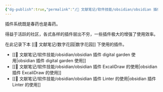 ```yaml
---
{"dg-publish":true,"permalink":"/🌿 文献笔记/软件技能/obsidian/obsidian 插件/"}
---
```



插件系统既是春药也是毒药。

得益于活跃的社区，各式各样的插件层出不穷，一些插件极大的增强了使用效率。

在此记录下本 [[🌿 文献笔记/数字花园\|数字花园]] 下使用的插件。

- [[🌿 文献笔记/软件技能/obsidian/obsidian 插件 digital garden 使用\|obsidian 插件 digital garden 使用]] 
- [[🌿 文献笔记/软件技能/obsidian/obsidian 插件 ExcaliDraw 的使用\|obsidian 插件 ExcaliDraw 的使用]]
- [[🌿 文献笔记/软件技能/obsidian/obsidian 插件 Linter 的使用\|obsidian 插件 Linter 的使用]]